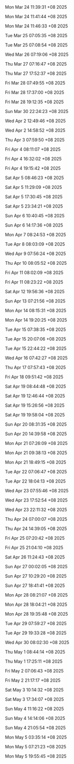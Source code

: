 

Mon Mar 24 11:39:31 +08 2025

Mon Mar 24 11:41:44 +08 2025

Mon Mar 24 11:46:33 +08 2025

Tue Mar 25 07:05:35 +08 2025

Tue Mar 25 07:08:54 +08 2025

Wed Mar 26 07:19:06 +08 2025

Thu Mar 27 07:16:47 +08 2025

Thu Mar 27 17:52:37 +08 2025

Fri Mar 28 07:49:55 +08 2025

Fri Mar 28 17:37:00 +08 2025

Fri Mar 28 19:12:35 +08 2025

Sun Mar 30 22:24:23 +08 2025

Wed Apr  2 12:49:46 +08 2025

Wed Apr  2 14:58:52 +08 2025

Thu Apr  3 07:59:50 +08 2025

Fri Apr  4 08:11:07 +08 2025

Fri Apr  4 16:32:02 +08 2025

Fri Apr  4 19:15:42 +08 2025

Sat Apr  5 08:46:23 +08 2025

Sat Apr  5 11:29:09 +08 2025

Sat Apr  5 17:30:45 +08 2025

Sat Apr  5 23:34:21 +08 2025

Sun Apr  6 10:40:45 +08 2025

Sun Apr  6 14:17:36 +08 2025

Mon Apr  7 08:24:53 +08 2025

Tue Apr  8 08:03:09 +08 2025

Wed Apr  9 07:56:24 +08 2025

Thu Apr 10 08:05:52 +08 2025

Fri Apr 11 08:02:09 +08 2025

Fri Apr 11 08:23:22 +08 2025

Sat Apr 12 19:56:36 +08 2025

Sun Apr 13 07:21:56 +08 2025

Mon Apr 14 08:15:31 +08 2025

Mon Apr 14 19:20:25 +08 2025

Tue Apr 15 07:38:35 +08 2025

Tue Apr 15 20:07:06 +08 2025

Tue Apr 15 22:44:22 +08 2025

Wed Apr 16 07:42:27 +08 2025

Thu Apr 17 07:57:43 +08 2025

Fri Apr 18 09:51:42 +08 2025

Sat Apr 19 08:44:48 +08 2025

Sat Apr 19 12:46:44 +08 2025

Sat Apr 19 15:26:56 +08 2025

Sat Apr 19 19:58:04 +08 2025

Sun Apr 20 08:31:35 +08 2025

Sun Apr 20 14:39:58 +08 2025

Mon Apr 21 07:26:09 +08 2025

Mon Apr 21 09:38:13 +08 2025

Mon Apr 21 18:49:15 +08 2025

Tue Apr 22 07:06:47 +08 2025

Tue Apr 22 18:04:13 +08 2025

Wed Apr 23 07:55:46 +08 2025

Wed Apr 23 17:52:54 +08 2025

Wed Apr 23 22:11:32 +08 2025

Thu Apr 24 07:00:07 +08 2025

Thu Apr 24 14:39:05 +08 2025

Fri Apr 25 07:20:42 +08 2025

Fri Apr 25 21:04:10 +08 2025

Sat Apr 26 11:24:43 +08 2025

Sun Apr 27 00:02:05 +08 2025

Sun Apr 27 10:29:20 +08 2025

Sun Apr 27 18:41:41 +08 2025

Mon Apr 28 08:21:07 +08 2025

Mon Apr 28 18:04:21 +08 2025

Mon Apr 28 19:35:48 +08 2025

Tue Apr 29 07:59:27 +08 2025

Tue Apr 29 19:33:28 +08 2025

Wed Apr 30 08:02:30 +08 2025

Thu May  1 08:44:14 +08 2025

Thu May  1 17:25:11 +08 2025

Fri May  2 07:06:43 +08 2025

Fri May  2 21:17:17 +08 2025

Sat May  3 10:14:32 +08 2025

Sat May  3 17:34:07 +08 2025

Sun May  4 11:16:22 +08 2025

Sun May  4 14:14:06 +08 2025

Sun May  4 21:05:54 +08 2025

Mon May  5 03:35:14 +08 2025

Mon May  5 07:21:23 +08 2025

Mon May  5 19:55:45 +08 2025
